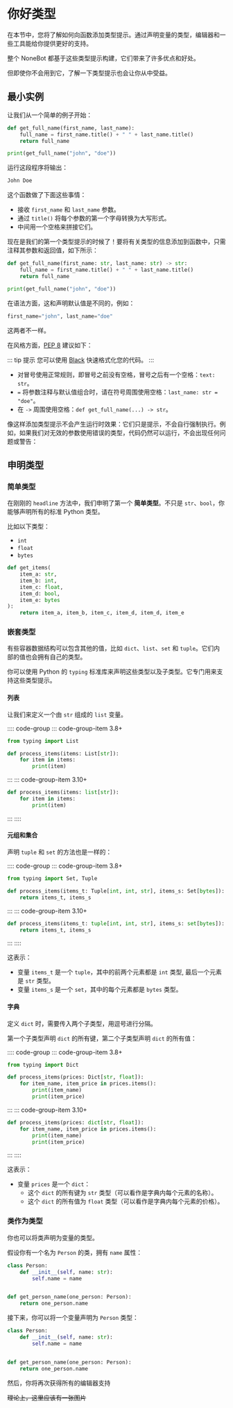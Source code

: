 # 你好类型

在本节中，您将了解如何向函数添加类型提示。通过声明变量的类型，编辑器和一些工具能给你提供更好的支持。

整个 NoneBot 都基于这些类型提示构建，它们带来了许多优点和好处。

但即使你不会用到它，了解一下类型提示也会让你从中受益。

## 最小实例

让我们从一个简单的例子开始：

```py :no-line-numbers
def get_full_name(first_name, last_name):
    full_name = first_name.title() + " " + last_name.title()
    return full_name

print(get_full_name("john", "doe"))
```

运行这段程序将输出：

```bash
John Doe
```

这个函数做了下面这些事情：

- 接收 `first_name` 和 `last_name` 参数。
- 通过 `title()` 将每个参数的第一个字母转换为大写形式。
- 中间用一个空格来拼接它们。

现在是我们的第一个类型提示的时候了！要将有关类型的信息添加到函数中，只需注释其参数和返回值，如下所示：

```py :no-line-numbers
def get_full_name(first_name: str, last_name: str) -> str:
    full_name = first_name.title() + " " + last_name.title()
    return full_name

print(get_full_name("john", "doe"))
```

在语法方面，这和声明默认值是不同的，例如：

```py :no-line-numbers
first_name="john", last_name="doe"
```

这两者不一样。

在风格方面，[PEP 8] 建议如下：

::: tip 提示
您可以使用 [Black] 快速格式化您的代码。
:::

- 对冒号使用正常规则，即冒号之前没有空格，冒号之后有一个空格：`text: str`。
- `=` 将参数注释与默认值组合时，请在符号周围使用空格：`last_name: str = "doe"`。
- 在 `->` 周围使用空格：`def get_full_name(...) -> str`。

像这样添加类型提示不会产生运行时效果：它们只是提示，不会自行强制执行。例如，如果我们对无效的参数使用错误的类型，代码仍然可以运行，不会出现任何问题或警告：

## 申明类型

### 简单类型

在刚刚的 `headline` 方法中，我们申明了第一个 **简单类型**。不只是 `str`、`bool`，你能够声明所有的标准 Python 类型。

比如以下类型：

- `int`
- `float`
- `bytes`

```py :no-line-numbers
def get_items(
    item_a: str,
    item_b: int,
    item_c: float,
    item_d: bool,
    item_e: bytes
):
    return item_a, item_b, item_c, item_d, item_d, item_e
```

### 嵌套类型

有些容器数据结构可以包含其他的值，比如 `dict`、`list`、`set` 和 `tuple`。它们内部的值也会拥有自己的类型。

你可以使用 Python 的 `typing` 标准库来声明这些类型以及子类型。它专门用来支持这些类型提示。

#### 列表

让我们来定义一个由 `str` 组成的 `list` 变量。

:::: code-group
::: code-group-item 3.8+

```py :no-line-numbers
from typing import List

def process_items(items: List[str]):
    for item in items:
        print(item)
```

:::
::: code-group-item 3.10+

```py :no-line-numbers
def process_items(items: list[str]):
    for item in items:
        print(item)
```

:::
::::

#### 元组和集合

声明 `tuple` 和 `set` 的方法也是一样的：

:::: code-group
::: code-group-item 3.8+

```py :no-line-numbers
from typing import Set, Tuple

def process_items(items_t: Tuple[int, int, str], items_s: Set[bytes]):
    return items_t, items_s
```

:::
::: code-group-item 3.10+

```py :no-line-numbers
def process_items(items_t: tuple[int, int, str], items_s: set[bytes]):
    return items_t, items_s
```

:::
::::

这表示：

- 变量 `items_t` 是一个 `tuple`，其中的前两个元素都是 `int` 类型, 最后一个元素是 `str` 类型。
- 变量 `items_s` 是一个 `set`，其中的每个元素都是 `bytes` 类型。

#### 字典

定义 `dict` 时，需要传入两个子类型，用逗号进行分隔。

第一个子类型声明 `dict` 的所有键，第二个子类型声明 `dict` 的所有值：

:::: code-group
::: code-group-item 3.8+

```py :no-line-numbers
from typing import Dict

def process_items(prices: Dict[str, float]):
    for item_name, item_price in prices.items():
        print(item_name)
        print(item_price)
```

:::
::: code-group-item 3.10+

```py :no-line-numbers
def process_items(prices: dict[str, float]):
    for item_name, item_price in prices.items():
        print(item_name)
        print(item_price)
```

:::
::::

这表示：

- 变量 `prices` 是一个 `dict`：
  - 这个 `dict` 的所有键为 `str` 类型（可以看作是字典内每个元素的名称）。
  - 这个 `dict` 的所有值为 `float` 类型（可以看作是字典内每个元素的价格）。

### 类作为类型

你也可以将类声明为变量的类型。

假设你有一个名为 `Person` 的类，拥有 `name` 属性：

```py {1,2,3}
class Person:
    def __init__(self, name: str):
        self.name = name


def get_person_name(one_person: Person):
    return one_person.name
```

接下来，你可以将一个变量声明为 `Person` 类型：

```py {6}
class Person:
    def __init__(self, name: str):
        self.name = name


def get_person_name(one_person: Person):
    return one_person.name
```

然后，你将再次获得所有的编辑器支持

~~理论上，这里应该有一张图片~~

[PEP 8]: https://peps.python.org/pep-0008/
[Black]: https://github.com/psf/black

